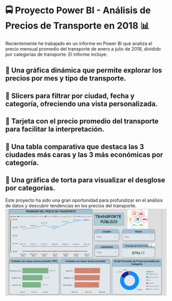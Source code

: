 # 🚍 Proyecto Power BI - Análisis de Precios de Transporte en 2018 📊
Recientemente he trabajado en un informe en Power BI que analiza el precio mensual promedio del transporte de enero a julio de 2018, dividido por categorías de transporte. 
El informe incluye:
## 🔸 Una gráfica dinámica que permite explorar los precios por mes y tipo de transporte.
## 🔸 Slicers para filtrar por ciudad, fecha y categoría, ofreciendo una vista personalizada.
## 🔸 Tarjeta con el precio promedio del transporte para facilitar la interpretación.
## 🔸 Una tabla comparativa que destaca las 3 ciudades más caras y las 3 más económicas por categoría.
## 🔸 Una gráfica de torta para visualizar el desglose por categorías.
Este proyecto ha sido una gran oportunidad para profundizar en el análisis de datos y descubrir tendencias en los precios del transporte.
![Alt text](./Proyecto2.png)
